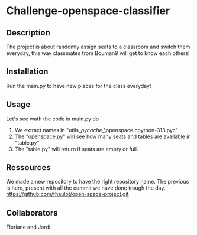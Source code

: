 # Challenge-openspace-classifier

## Description

The project is about randomly assign seats to a classroom and switch them everyday, this way classmates from Bouman9 will get to know each others!

## Installation

Run the main.py to have new places for the class everyday!

## Usage

Let's see wath the code in main.py do
 1. We extract names in "utils\__pycache__\openspace.cpython-313.pyc"
 2. The "openspace.py" will see how many seats and tables are available in "table.py" 
 3. The "table.py" will return if seats are empty or full.

## Ressources

We made a new repository to have the right repository name. The previous is here, present with all the commit we have done trough the day. 
https://github.com/fhaulot/open-space-project.git

## Collaborators

Floriane and Jordi
